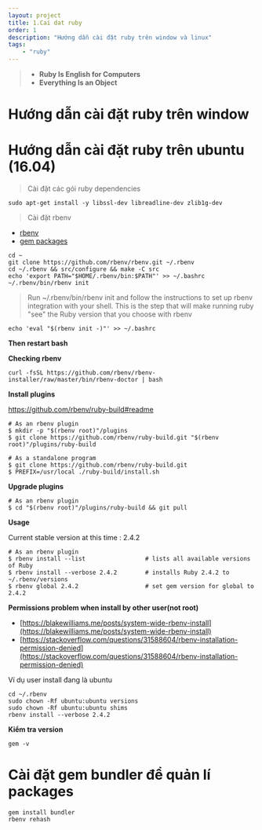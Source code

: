 ```yaml
---
layout: project
title: 1.Cai dat ruby
order: 1
description: "Hướng dẫn cài đặt ruby trên window và linux" 
tags: 
    - "ruby"
---
```


> - **Ruby Is English for Computers**
> - **Everything Is an Object**

# Hướng dẫn cài đặt ruby trên window

# Hướng dẫn cài đặt ruby trên ubuntu (16.04)

> Cài đặt các gói ruby dependencies

```
sudo apt-get install -y libssl-dev libreadline-dev zlib1g-dev
```

> Cài đặt rbenv

- [rbenv](https://github.com/rbenv/rbenv)
- [gem packages](https://rubygems.org/)

```
cd ~
git clone https://github.com/rbenv/rbenv.git ~/.rbenv
cd ~/.rbenv && src/configure && make -C src
echo 'export PATH="$HOME/.rbenv/bin:$PATH"' >> ~/.bashrc
~/.rbenv/bin/rbenv init
```

> Run ~/.rbenv/bin/rbenv init and follow the instructions to set up rbenv integration with your shell. This is the step that will make running ruby "see" the Ruby version that you choose with rbenv

```
echo 'eval "$(rbenv init -)"' >> ~/.bashrc
```

**Then restart bash**

**Checking rbenv**

```
curl -fsSL https://github.com/rbenv/rbenv-installer/raw/master/bin/rbenv-doctor | bash
```

**Install plugins**

https://github.com/rbenv/ruby-build#readme

```
# As an rbenv plugin
$ mkdir -p "$(rbenv root)"/plugins
$ git clone https://github.com/rbenv/ruby-build.git "$(rbenv root)"/plugins/ruby-build

# As a standalone program
$ git clone https://github.com/rbenv/ruby-build.git
$ PREFIX=/usr/local ./ruby-build/install.sh
```

**Upgrade plugins**

```
# As an rbenv plugin
$ cd "$(rbenv root)"/plugins/ruby-build && git pull
```

**Usage**

Current stable version at this time : 2.4.2

```
# As an rbenv plugin
$ rbenv install --list                 # lists all available versions of Ruby
$ rbenv install --verbose 2.4.2        # installs Ruby 2.4.2 to ~/.rbenv/versions
$ rbenv global 2.4.2                   # set gem version for global to 2.4.2
```

**Permissions problem when install by other user(not root)**

- [https://blakewilliams.me/posts/system-wide-rbenv-install](https://blakewilliams.me/posts/system-wide-rbenv-install)
- [https://stackoverflow.com/questions/31588604/rbenv-installation-permission-denied](https://stackoverflow.com/questions/31588604/rbenv-installation-permission-denied)

Ví dụ user install đang là ubuntu

```
cd ~/.rbenv
sudo chown -Rf ubuntu:ubuntu versions
sudo chown -Rf ubuntu:ubuntu shims
rbenv install --verbose 2.4.2
```

**Kiểm tra version**

```
gem -v
```

# Cài đặt gem bundler để quản lí packages

```
gem install bundler
rbenv rehash
```
